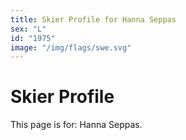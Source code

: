 ```yaml
---
title: Skier Profile for Hanna Seppas
sex: "L"
id: "1975"
image: "/img/flags/swe.svg" 
---
```


# Skier Profile

This page is for: Hanna Seppas.
    